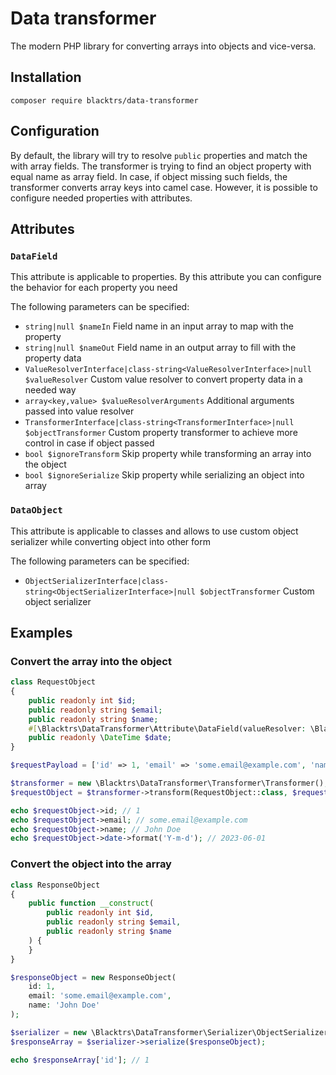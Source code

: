 # Data transformer

The modern PHP library for converting arrays into objects and vice-versa.

## Installation

`composer require blacktrs/data-transformer`

## Configuration

By default, the library will try to resolve `public` properties and match the with array fields. 
The transformer is trying to find an object property with equal name as array field. 
In case, if object missing such fields, the transformer converts array keys into camel case.
However, it is possible to configure needed properties with attributes.

## Attributes

### `DataField`
This attribute is applicable to properties. By this attribute you can configure the behavior for each property you need

The following parameters can be specified:
* `string|null $nameIn` Field name in an input array to map with the property
* `string|null $nameOut` Field name in an output array to fill with the property data
* `ValueResolverInterface|class-string<ValueResolverInterface>|null $valueResolver` Custom value resolver to convert property data in a needed way
* `array<key,value> $valueResolverArguments` Additional arguments passed into value resolver
* `TransformerInterface|class-string<TransformerInterface>|null $objectTransformer` Custom property transformer to achieve more control in case if object passed
* `bool $ignoreTransform` Skip property while transforming an array into the object
* `bool $ignoreSerialize` Skip property while serializing an object into array

### `DataObject`
This attribute is applicable to classes and allows to use custom object serializer while converting object into other form

The following parameters can be specified:
* `ObjectSerializerInterface|class-string<ObjectSerializerInterface>|null $objectTransformer` Custom object serializer

## Examples

### Convert the array into the object

```php
class RequestObject
{
    public readonly int $id;
    public readonly string $email;
    public readonly string $name;
    #[\Blacktrs\DataTransformer\Attribute\DataField(valueResolver: \Blacktrs\DataTransformer\Value\DateTimeValueResolver::class)]
    public readonly \DateTime $date;
}

$requestPayload = ['id' => 1, 'email' => 'some.email@example.com', 'name' => 'John Doe', 'date' => '2023-06-01 10:10:10'];

$transformer = new \Blacktrs\DataTransformer\Transformer\Transformer();
$requestObject = $transformer->transform(RequestObject::class, $requestPayload);

echo $requestObject->id; // 1
echo $requestObject->email; // some.email@example.com
echo $requestObject->name; // John Doe
echo $requestObject->date->format('Y-m-d'); // 2023-06-01
```

### Convert the object into the array

```php
class ResponseObject
{
    public function __construct(
        public readonly int $id,
        public readonly string $email,
        public readonly string $name
    ) {
    }
}

$responseObject = new ResponseObject(
    id: 1, 
    email: 'some.email@example.com', 
    name: 'John Doe'
);

$serializer = new \Blacktrs\DataTransformer\Serializer\ObjectSerializer();
$responseArray = $serializer->serialize($responseObject);

echo $responseArray['id']; // 1
```